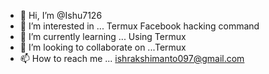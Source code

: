 - 👋 Hi, I’m @Ishu7126
- 👀 I’m interested in ... Termux Facebook hacking command 
- 🌱 I’m currently learning ... Using Termux 
- 💞️ I’m looking to collaborate on ...Termux
- 📫 How to reach me ... ishrakshimanto097@gmail.com

<!---
Ishu7126/Ishu7126 is a ✨ special ✨ repository because its `README.md` (this file) appears on your GitHub profile.
You can click the Preview link to take a look at your changes.
--->
